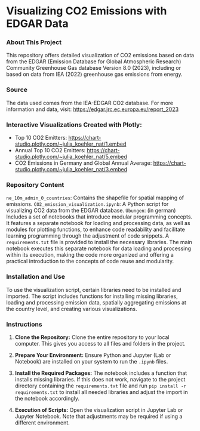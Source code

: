 # Visualizing CO2 Emissions with EDGAR Data

### About This Project

This repository offers detailed visualization of CO2 emissions based on data from the EDGAR (Emission Database for Global Atmospheric Research) Community Greenhouse Gas database Version 8.0 (2023), including or based on data from IEA (2022) greenhouse gas emissions from energy.

### Source

The data used comes from the IEA-EDGAR CO2 database. For more information and data, visit: https://edgar.jrc.ec.europa.eu/report_2023

### Interactive Visualizations Created with Plotly:

- Top 10 CO2 Emitters: https://chart-studio.plotly.com/~julia_koehler_nat/1.embed
- Annual Top 10 CO2 Emitters: https://chart-studio.plotly.com/~julia_koehler_nat/5.embed
- CO2 Emissions in Germany and Global Annual Average: https://chart-studio.plotly.com/~julia_koehler_nat/3.embed

### Repository Content

`ne_10m_admin_0_countries`: Contains the shapefile for spatial mapping of emissions.
`CO2_emission_visualization.ipynb`: A Python script for visualizing CO2 data from the EDGAR database.
`Übungen`: (in german) Includes a set of notebooks that introduce modular programming concepts. It features a separate notebook for loading and processing data, as well as modules for plotting functions, to enhance code readability and facilitate learning programming through the adjustment of code snippets. A `requirements.txt` file is provided to install the necessary libraries. The main notebook executes this separate notebook for data loading and processing within its execution, making the code more organized and offering a practical introduction to the concepts of code reuse and modularity.


### Installation and Use

To use the visualization script, certain libraries need to be installed and imported. The script includes functions for installing missing libraries, loading and processing emission data, spatially aggregating emissions at the country level, and creating various visualizations.

### Instructions

1. **Clone the Repository:** Clone the entire repository to your local computer. This gives you access to all files and folders in the project.

2. **Prepare Your Environment:** Ensure Python and Jupyter (Lab or Notebook) are installed on your system to run the `.ipynb` files.

3. **Install the Required Packages:** The notebook includes a function that installs missing libraries. If this does not work, navigate to the project directory containing the `requirements.txt` file and run `pip install -r requirements.txt` to install all needed libraries and adjust the import in the notebook accordingly.

4. **Execution of Scripts:** Open the visualization script in Jupyter Lab or Jupyter Notebook. Note that adjustments may be required if using a different environment.
